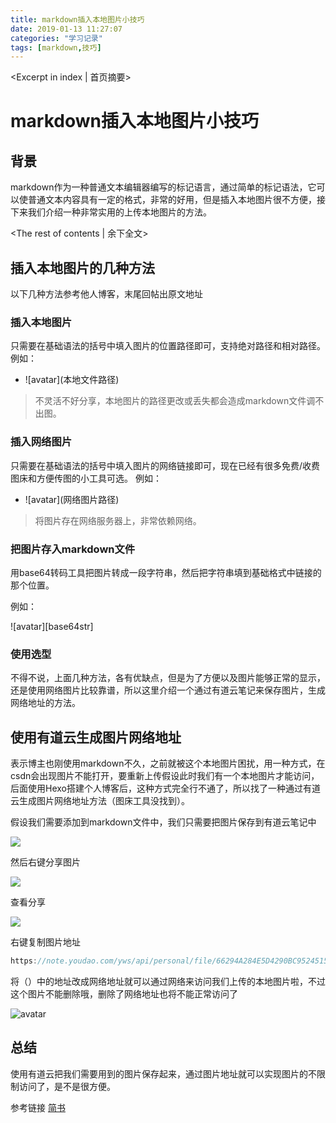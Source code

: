 ```yaml
---
title: markdown插入本地图片小技巧
date: 2019-01-13 11:27:07
categories: "学习记录"
tags: [markdown,技巧]
---
```


<Excerpt in index | 首页摘要>

# markdown插入本地图片小技巧



## 背景

​	markdown作为一种普通文本编辑器编写的标记语言，通过简单的标记语法，它可以使普通文本内容具有一定的格式，非常的好用，但是插入本地图片很不方便，接下来我们介绍一种非常实用的上传本地图片的方法。

<!-- more -->
<The rest of contents | 余下全文>

## 插入本地图片的几种方法

以下几种方法参考他人博客，末尾回帖出原文地址

### 插入本地图片

只需要在基础语法的括号中填入图片的位置路径即可，支持绝对路径和相对路径。
 例如：

- !\[avatar\]\(本地文件路径\)

> 不灵活不好分享，本地图片的路径更改或丢失都会造成markdown文件调不出图。

### 插入网络图片

只需要在基础语法的括号中填入图片的网络链接即可，现在已经有很多免费/收费图床和方便传图的小工具可选。
 例如：

- !\[avatar\]\(网络图片路径\)

> 将图片存在网络服务器上，非常依赖网络。

### 把图片存入markdown文件

用base64转码工具把图片转成一段字符串，然后把字符串填到基础格式中链接的那个位置。

 例如：

!\[avatar\]\[base64str\]

### 使用选型

不得不说，上面几种方法，各有优缺点，但是为了方便以及图片能够正常的显示，还是使用网络图片比较靠谱，所以这里介绍一个通过有道云笔记来保存图片，生成网络地址的方法。



## 使用有道云生成图片网络地址

表示博主也刚使用markdown不久，之前就被这个本地图片困扰，用一种方式，在csdn会出现图片不能打开，要重新上传假设此时我们有一个本地图片才能访问，后面使用Hexo搭建个人博客后，这种方式完全行不通了，所以找了一种通过有道云生成图片网络地址方法（图床工具没找到）。

假设我们需要添加到markdown文件中，我们只需要把图片保存到有道云笔记中

![](https://note.youdao.com/yws/api/personal/file/ED521C4E092049C3A481712DCEC8971B?method=download&shareKey=d6b1c5c831266cd95b3e6aed5ef69122)

然后右键分享图片

![](https://note.youdao.com/yws/api/personal/file/ECC50E2305FA4C3A830C6684E7C94921?method=download&shareKey=89c53daf983fb567d097006ae957abb7)

查看分享

![](https://note.youdao.com/yws/api/personal/file/96597DCF8C9F4037896828D8B0F76227?method=download&shareKey=3bcfe28b7bd4652ede33f00b931c3e76)

右键复制图片地址

```java
https://note.youdao.com/yws/api/personal/file/66294A284E5D4290BC9524515C60F9C9?method=download&shareKey=2ac22444598f8c3eda2c87705881b0ff
```

将（）中的地址改成网络地址就可以通过网络来访问我们上传的本地图片啦，不过这个图片不能删除哦，删除了网络地址也将不能正常访问了

![avatar](/home/picture/1.png)

## 总结

使用有道云把我们需要用到的图片保存起来，通过图片地址就可以实现图片的不限制访问了，是不是很方便。

参考链接
[简书](https://www.jianshu.com/p/280c6a6f2594)